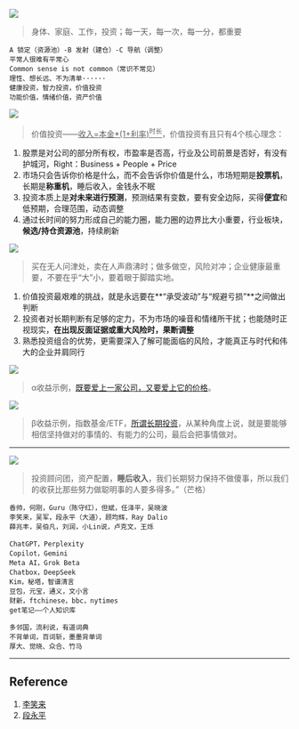 

![](https://github.com/user-attachments/assets/ae8da299-1830-4a9a-b184-e8a5f8d082e0)
> 身体、家庭、工作，投资；每一天，每一次，每一分，都重要


```MY
A 锁定（资源池）-B 发射（建仓）-C 导航（调整）
平常人很难有平常心
Common sense is not common（常识不常见）
理性、想长远、不为清单······
健康投资，智力投资，价值投资
功能价值，情绪价值，资产价值
```


![](https://github.com/user-attachments/assets/a3da8f12-146d-4da0-a558-83c4dd146660)
> 价值投资——<ins>收入=本金*(1+利率)<sup>时长</sup></ins>，价值投资有且只有4个核心理念：

1. 股票是对公司的部分所有权，市盈率是否高，行业及公司前景是否好，有没有护城河，Ri­g­ht：Bu­s­i­n­e­ss + Pe­o­p­le + Pr­i­ce
2. 市场只会告诉你价格是什么，而不会告诉你价值是什么，市场短期是**投票机**，长期是**称重机**，睡后收入，金钱永不眠
3. 投资本质上是**对未来进行预测**，预测结果有变数，要有安全边际，买得**便宜**和低预期，合理范围，动态调整
4. 通过长时间的努力形成自己的能力圈，能力圈的边界比大小重要，行业板块，**候选/持仓资源池**，持续刷新

![](https://github.com/user-attachments/assets/43e91936-d12f-47ff-9173-430b878faca9)
> 买在无人问津处，卖在人声鼎沸时；做多做空，风险对冲；企业健康最重要，不要在乎“大”小，要着眼于脚踏实地。

1. 价值投资最艰难的挑战，就是永远要在**“承受波动”与“规避亏损”**之间做出判断
2. 投资者对长期判断有足够的定力，不为市场的噪音和情绪所干扰；也能随时正视现实，**在出现反面证据或重大风险时，果断调整**
3. 熟悉投资组合的优势，更需要深入了解可能面临的风险，才能真正与时代和伟大的企业并肩同行

![](https://github.com/user-attachments/assets/5ea14f04-1e28-482a-b407-ead4004fb92f)
> α收益示例，[既要爱上一家公司，又要爱上它的价格](https://finance.sina.com.cn/roll/2024-11-22/doc-incwxxhe3820160.shtml)。

![](https://github.com/user-attachments/assets/b0116576-cee2-4525-bffa-7f6652f2c4c6)
> β收益示例，指数基金/ETF，[所谓长期投资](https://mp.weixin.qq.com/s/VxbhRmntzpgZd5HN-SFR3Q)，从某种角度上说，就是要能够相信坚持做对的事情的、有能力的公司，最后会把事情做对。

---

![](https://github.com/user-attachments/assets/4e0c2f6e-a8e1-4085-beed-ffa3b6f6f37a)
> 投资顾问团，资产配置，**睡后收入**，我们长期努力保持不做傻事，所以我们的收获比那些努力做聪明事的人要多得多。”（芒格）

```
香帅，何刚，Guru（陈守红），但斌，任泽平，吴晓波
李笑来，吴军，段永平（大道），顾均辉，Ray Dalio
薛兆丰，吴伯凡，刘润，小Lin说，卢克文，王烁
```

```
ChatGPT，Perplexity
Copilot，Gemini
Meta AI，Grok Beta
Chatbox，DeepSeek
Kim，秘塔，智谱清言
豆包，元宝，通义，文小言
财新，ftchinese，bbc，nytimes
get笔记——个人知识库
```

```
多邻国，流利说，有道词典
不背单词，百词斩，墨墨背单词
厚大、觉晓、众合、竹马
```

---

## Reference

1. [李笑来](https://lixiaolai.com/#/)
2. [段永平](https://github.com/iqiancheng/fastisslow)
